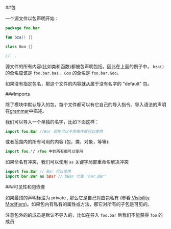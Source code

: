 ##包

一个源文件以包声明开始：

```kotlin
package foo.bar

fun bza() {}

class Goo {}

//...
```

源文件的所有内容(比如类和函数)都被包声明包括。因此在上面的例子中， `bza() ` 的全名应该是 `foo.bar.baz` ，`Goo` 的全名是 `foo.bar.Goo`。

如果没有指定包名，那这个文件的内容就从属于没有名字的 "default" 包。

###Imports

除了模块中默认导入的包，每个文件都可以有它自己的导入指令。导入语法的声明在[grammar](http://kotlinlang.org/docs/reference/grammar.html#imports)中描述。

我们可以导入一个单独的名字，比如下面这样：

```kotlin
import foo.Bar //Bar 现在可以不用条件就可以使用
```

或者范围内的所有可用的内容 (包，类，对象，等等):

```kotlin
import foo.*/ /foo 中的所有都可以使用
```

如果命名有冲突，我们可以使用 `as` 关键字局部重命名解决冲突

```kotlin
import foo.Bar // Bar 可以使用
import bar.Bar as bBar // bBar 代表 'bar.Bar'
```

###可见性和包嵌套

如果最顶的声明标注为 private , 那么它是自己对应包私有 (参看[ Visibility Modifiers](http://kotlinlang.org/docs/reference/visibility-modifiers.html))。如果包内有私有的属性或方法，那它对所有的子包是可见的。

注意包外的的成员是默认不导入的，比如在导入 `foo.bar` 后我们不能获得 `foo` 的成员